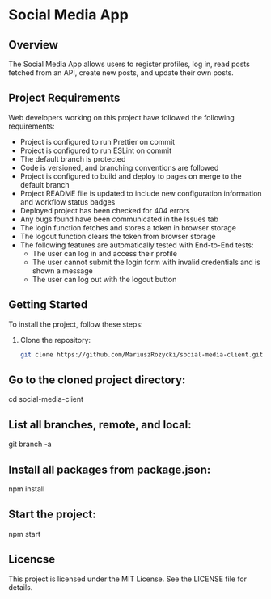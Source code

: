 # Social Media App

## Overview

The Social Media App allows users to register profiles, log in, read posts fetched from an API, create new posts, and update their own posts.

## Project Requirements

Web developers working on this project have followed the following requirements:

- Project is configured to run Prettier on commit
- Project is configured to run ESLint on commit
- The default branch is protected
- Code is versioned, and branching conventions are followed
- Project is configured to build and deploy to pages on merge to the default branch
- Project README file is updated to include new configuration information and workflow status badges
- Deployed project has been checked for 404 errors
- Any bugs found have been communicated in the Issues tab
- The login function fetches and stores a token in browser storage
- The logout function clears the token from browser storage
- The following features are automatically tested with End-to-End tests:
  - The user can log in and access their profile
  - The user cannot submit the login form with invalid credentials and is shown a message
  - The user can log out with the logout button

## Getting Started

To install the project, follow these steps:

1. Clone the repository:

   ```bash
   git clone https://github.com/MariuszRozycki/social-media-client.git
   ```

## Go to the cloned project directory:

cd social-media-client

## List all branches, remote, and local:

git branch -a

## Install all packages from package.json:

npm install

## Start the project:

npm start

## Licencse

This project is licensed under the MIT License. See the LICENSE file for details.
